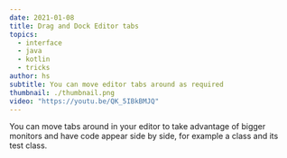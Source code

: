 ```yaml
---
date: 2021-01-08
title: Drag and Dock Editor tabs
topics:
  - interface
  - java
  - kotlin
  - tricks
author: hs
subtitle: You can move editor tabs around as required
thumbnail: ./thumbnail.png
video: "https://youtu.be/QK_5IBkBMJQ"
---
```


You can move tabs around in your editor to take advantage of bigger monitors and have code appear side by side, for example a class and its test class.
